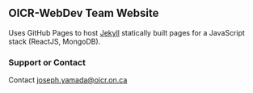 ## OICR-WebDev Team Website

Uses GitHub Pages to host [Jekyll](https://jekyllrb.com/) statically built pages for a JavaScript stack (ReactJS, MongoDB).

### Support or Contact

Contact joseph.yamada@oicr.on.ca
